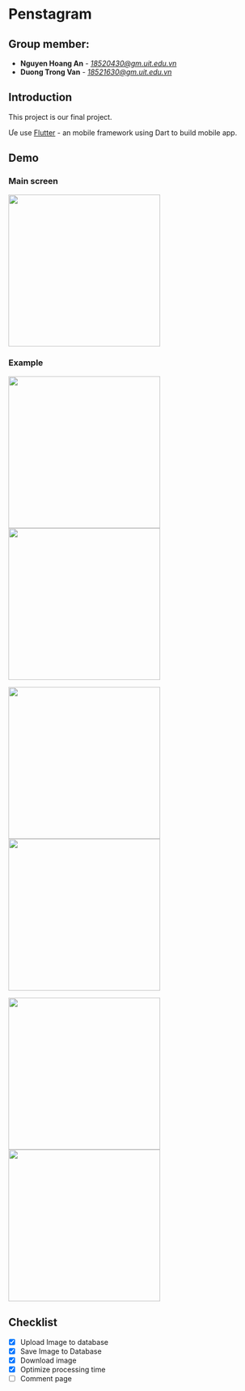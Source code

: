 # Penstagram
## Group member:
* **Nguyen Hoang An** - *18520430@gm.uit.edu.vn*
* **Duong Trong Van** - *18521630@gm.uit.edu.vn*
<!--te-->

## Introduction
This project is our final project. 

Ưe use [Flutter](https://flask.palletsprojects.com/en/1.1.x/) - an mobile framework using Dart to build mobile app.
## Demo

### Main screen
<p float="left">
  <img src="https://github.com/NguyenHoangAn0511/PenstagramMMLAB/blob/main/imgs/Screenshot_1637558482.png" width="300" />
  </p>

### Example

<p float="left">
  <img src="https://github.com/NguyenHoangAn0511/PenstagramMMLAB/blob/main/imgs/Screenshot_1637558504.png" width="300" />
  <img src="https://github.com/NguyenHoangAn0511/PenstagramMMLAB/blob/main/imgs/Screenshot_1637558510.png" width="300" /> 
</p>

<p float="left">
  <img src="https://github.com/NguyenHoangAn0511/PenstagramMMLAB/blob/main/imgs/Screenshot_1637558504.png" width="300" />
  <img src="https://github.com/NguyenHoangAn0511/PenstagramMMLAB/blob/main/imgs/Screenshot_1637558574.png" width="300" />
</p>

<p float="left">
  <img src="https://github.com/NguyenHoangAn0511/PenstagramMMLAB/blob/main/imgs/Screenshot_1637558615.png" width="300" /> 
  <img src="https://github.com/NguyenHoangAn0511/PenstagramMMLAB/blob/main/imgs/Screenshot_1637558619.png" width="300" /> 
</p>

## Checklist
- [x] Upload Image to database
- [x] Save Image to Database
- [x] Download image
- [x] Optimize processing time
- [ ] Comment page
